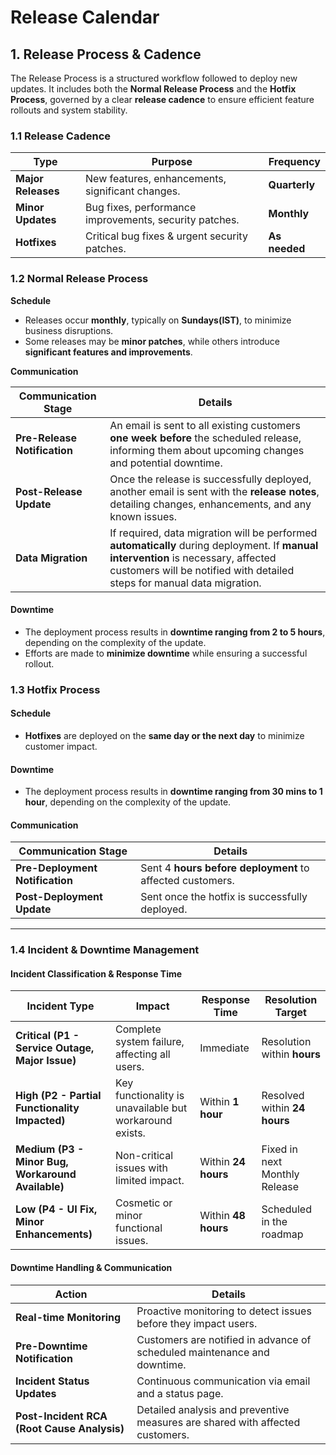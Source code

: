 # Release Calendar

## **1. Release Process & Cadence**

The Release Process is a structured workflow followed to deploy new updates. It includes both the **Normal Release Process** and the **Hotfix Process**, governed by a clear **release cadence** to ensure efficient feature rollouts and system stability.

### **1.1 Release Cadence**

| **Type**           | **Purpose**                                            | **Frequency** |
| ------------------ | ------------------------------------------------------ | ------------- |
| **Major Releases** | New features, enhancements, significant changes.       | **Quarterly** |
| **Minor Updates**  | Bug fixes, performance improvements, security patches. | **Monthly**   |
| **Hotfixes**       | Critical bug fixes & urgent security patches.          | **As needed** |

### **1.2 Normal Release Process**

**Schedule**

* Releases occur **monthly**, typically on **Sundays(IST)**, to minimize business disruptions.
* Some releases may be **minor patches**, while others introduce **significant features and improvements**.

**Communication**

| **Communication Stage**      | **Details**                                                                                                                                                                                                    |
| ---------------------------- | -------------------------------------------------------------------------------------------------------------------------------------------------------------------------------------------------------------- |
| **Pre-Release Notification** | An email is sent to all existing customers **one week before** the scheduled release, informing them about upcoming changes and potential downtime.                                                            |
| **Post-Release Update**      | Once the release is successfully deployed, another email is sent with the **release notes**, detailing changes, enhancements, and any known issues.                                                            |
| **Data Migration**           | If required, data migration will be performed **automatically** during deployment. If **manual intervention** is necessary, affected customers will be notified with detailed steps for manual data migration. |

#### **Downtime**

* The deployment process results in **downtime ranging from 2 to 5 hours**, depending on the complexity of the update.
* Efforts are made to **minimize downtime** while ensuring a successful rollout.

### **1.3 Hotfix Process**

#### **Schedule**

* **Hotfixes** are deployed on the **same day or the next day** to minimize customer impact.

#### **Downtime**

* The deployment process results in **downtime ranging from 30 mins to 1 hour**, depending on the complexity of the update.

#### **Communication**

| **Communication Stage**         | **Details**                                               |
| ------------------------------- | --------------------------------------------------------- |
| **Pre-Deployment Notification** | Sent 4 **hours before deployment** to affected customers. |
| **Post-Deployment Update**      | Sent once the hotfix is successfully deployed.            |

***

### **1.4 Incident & Downtime Management**

#### **Incident Classification & Response Time**

| **Incident Type**                                 | **Impact**                                              | **Response Time**   | **Resolution Target**         |
| ------------------------------------------------- | ------------------------------------------------------- | ------------------- | ----------------------------- |
| **Critical (P1 - Service Outage, Major Issue)**   | Complete system failure, affecting all users.           | Immediate           | Resolution within **hours**   |
| **High (P2 - Partial Functionality Impacted)**    | Key functionality is unavailable but workaround exists. | Within **1 hour**   | Resolved within **24 hours**  |
| **Medium (P3 - Minor Bug, Workaround Available)** | Non-critical issues with limited impact.                | Within **24 hours** | Fixed in next Monthly Release |
| **Low (P4 - UI Fix, Minor Enhancements)**         | Cosmetic or minor functional issues.                    | Within **48 hours** | Scheduled in the roadmap      |

#### **Downtime Handling & Communication**

| **Action**                                  | **Details**                                                                   |
| ------------------------------------------- | ----------------------------------------------------------------------------- |
| **Real-time Monitoring**                    | Proactive monitoring to detect issues before they impact users.               |
| **Pre-Downtime Notification**               | Customers are notified in advance of scheduled maintenance and downtime.      |
| **Incident Status Updates**                 | Continuous communication via email and a status page.                         |
| **Post-Incident RCA (Root Cause Analysis)** | Detailed analysis and preventive measures are shared with affected customers. |

&#x20;
